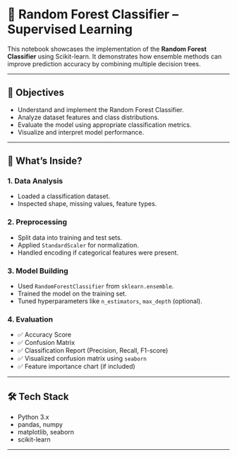 # 🌲 Random Forest Classifier – Supervised Learning

This notebook showcases the implementation of the **Random Forest Classifier** using Scikit-learn. It demonstrates how ensemble methods can improve prediction accuracy by combining multiple decision trees.

---

## 🎯 Objectives

- Understand and implement the Random Forest Classifier.
- Analyze dataset features and class distributions.
- Evaluate the model using appropriate classification metrics.
- Visualize and interpret model performance.

---

## 🧠 What’s Inside?

### 1. Data Analysis
- Loaded a classification dataset.
- Inspected shape, missing values, feature types.

### 2. Preprocessing
- Split data into training and test sets.
- Applied `StandardScaler` for normalization.
- Handled encoding if categorical features were present.

### 3. Model Building
- Used `RandomForestClassifier` from `sklearn.ensemble`.
- Trained the model on the training set.
- Tuned hyperparameters like `n_estimators`, `max_depth` (optional).

### 4. Evaluation
- ✅ Accuracy Score
- ✅ Confusion Matrix
- ✅ Classification Report (Precision, Recall, F1-score)
- ✅ Visualized confusion matrix using `seaborn`
- ✅ Feature importance chart (if included)

---

## 🛠️ Tech Stack

- Python 3.x
- pandas, numpy
- matplotlib, seaborn
- scikit-learn

---


